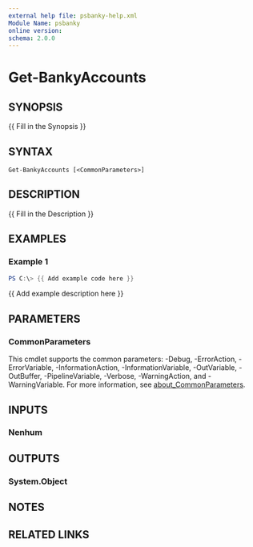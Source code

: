 ```yaml
---
external help file: psbanky-help.xml
Module Name: psbanky
online version:
schema: 2.0.0
---
```


# Get-BankyAccounts

## SYNOPSIS
{{ Fill in the Synopsis }}

## SYNTAX

```
Get-BankyAccounts [<CommonParameters>]
```

## DESCRIPTION
{{ Fill in the Description }}

## EXAMPLES

### Example 1
```powershell
PS C:\> {{ Add example code here }}
```

{{ Add example description here }}

## PARAMETERS

### CommonParameters
This cmdlet supports the common parameters: -Debug, -ErrorAction, -ErrorVariable, -InformationAction, -InformationVariable, -OutVariable, -OutBuffer, -PipelineVariable, -Verbose, -WarningAction, and -WarningVariable. For more information, see [about_CommonParameters](http://go.microsoft.com/fwlink/?LinkID=113216).

## INPUTS

### Nenhum

## OUTPUTS

### System.Object
## NOTES

## RELATED LINKS

